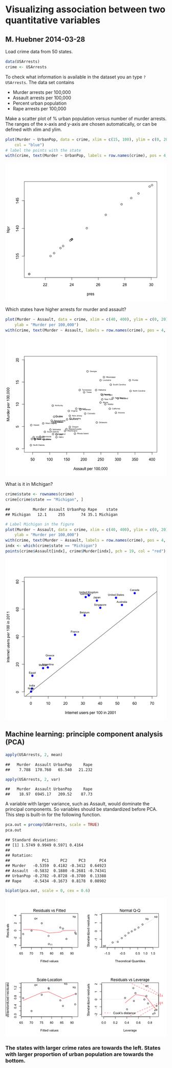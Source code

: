 Visualizing association between two quantitative variables
==============================================================
M. Huebner 2014-03-28
-------------------------------------------------------------

Load crime data from 50 states.

```r
data(USArrests)
crime <- USArrests
```

To check what information is available in the dataset you an type `?USArrests`. 
The data set contains
* Murder arrests per 100,000
* Assault arrests per 100,000
* Percent urban population
* Rape arrests per 100,000

Make a scatter plot of % urban population versus number of murder arrests. The ranges of the x-axis and y-axis are chosen automatically, or can be defined with xlim and ylim.


```r
plot(Murder ~ UrbanPop, data = crime, xlim = c(15, 100), ylim = c(0, 20), pch = 19, 
    col = "blue")
# label the points with the state
with(crime, text(Murder ~ UrbanPop, labels = row.names(crime), pos = 4, cex = 0.5))
```

![plot of chunk unnamed-chunk-2](figure/unnamed-chunk-2.png) 


Which states have higher arrests for murder and assault?

```r
plot(Murder ~ Assault, data = crime, xlim = c(40, 400), ylim = c(0, 20), xlab = "Assault per 100,000", 
    ylab = "Murder per 100,000")
with(crime, text(Murder ~ Assault, labels = row.names(crime), pos = 4, cex = 0.5))
```

![plot of chunk unnamed-chunk-3](figure/unnamed-chunk-3.png) 


What is it in Michigan?

```r
crime$state <- rownames(crime)
crime[crime$state == "Michigan", ]
```

```
##          Murder Assault UrbanPop Rape    state
## Michigan   12.1     255       74 35.1 Michigan
```



```r
# Label Michigan in the figure
plot(Murder ~ Assault, data = crime, xlim = c(40, 400), ylim = c(0, 20), xlab = "Assault per 100,000", 
    ylab = "Murder per 100,000")
with(crime, text(Murder ~ Assault, labels = row.names(crime), pos = 4, cex = 0.5))
indx <- which(crime$state == "Michigan")
points(crime$Assault[indx], crime$Murder[indx], pch = 19, col = "red")
```

![plot of chunk unnamed-chunk-5](figure/unnamed-chunk-5.png) 



## Machine learning: principle component analysis (PCA)

```r
apply(USArrests, 2, mean)
```

```
##   Murder  Assault UrbanPop     Rape 
##    7.788  170.760   65.540   21.232
```

```r
apply(USArrests, 2, var)
```

```
##   Murder  Assault UrbanPop     Rape 
##    18.97  6945.17   209.52    87.73
```

A variable with larger variance, such as Assault, would dominate the principal components.  So  variables should be standardized before PCA. This step is built-in for the following function.


```r
pca.out = prcomp(USArrests, scale = TRUE)
pca.out
```

```
## Standard deviations:
## [1] 1.5749 0.9949 0.5971 0.4164
## 
## Rotation:
##              PC1     PC2     PC3      PC4
## Murder   -0.5359  0.4182 -0.3412  0.64923
## Assault  -0.5832  0.1880 -0.2681 -0.74341
## UrbanPop -0.2782 -0.8728 -0.3780  0.13388
## Rape     -0.5434 -0.1673  0.8178  0.08902
```

```r
biplot(pca.out, scale = 0, cex = 0.6)
```

![plot of chunk unnamed-chunk-7](figure/unnamed-chunk-7.png) 


### The states with larger crime rates are towards the left.  States with larger proportion of urban population are towards the bottom.




